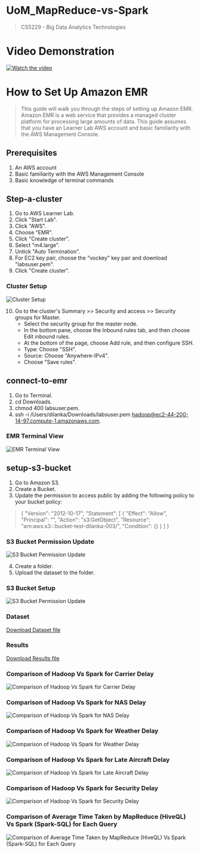 # UoM_MapReduce-vs-Spark
> CS5229 - Big Data Analytics Technologies

# Video Demonstration
[![Watch the video](https://img.youtube.com/vi/2pr2gwQ5ACc/0.jpg)](https://www.youtube.com/watch?v=2pr2gwQ5ACc)

# How to Set Up Amazon EMR
> This guide will walk you through the steps of setting up Amazon EMR. Amazon EMR is a web service that provides a managed cluster platform for processing large amounts of data. This guide assumes that you have an Learner Lab AWS account and basic familiarity with the AWS Management Console.

## Prerequisites
1. An AWS account
2. Basic familiarity with the AWS Management Console
3. Basic knowledge of terminal commands

## Step-a-cluster
1. Go to AWS Learner Lab.
2. Click "Start Lab".
3. Click "AWS".
4. Choose "EMR".
5. Click "Create cluster".
6. Select "m4.large".
7. Untick "Auto Termination".
8. For EC2 key pair, choose the "vockey" key pair and download "labsuser.pem".
9. Click "Create cluster".

### Cluster Setup
![Cluster Setup](./Resources/Images/cluster-setup.png)

10. Go to the cluster's Summary >> Security and access >> Security groups for Master.
    - Select the security group for the master node.
    - In the bottom pane, choose the Inbound rules tab, and then choose Edit inbound rules.
    - At the bottom of the page, choose Add rule, and then configure SSH.
    - Type: Choose "SSH".
    - Source: Choose "Anywhere-IPv4".
    - Choose "Save rules".

## connect-to-emr
1. Go to Terminal.
2. cd Downloads.
3. chmod 400 labsuser.pem.
4. ssh -i /Users/dilanka/Downloads/labsuser.pem hadoop@ec2-44-200-14-97.compute-1.amazonaws.com.

### EMR Terminal View
![EMR Terminal View](./Resources/Images/emr-terminal-view.png)

## setup-s3-bucket
1. Go to Amazon S3.
2. Create a Bucket.
3. Update the permission to access public by adding the following policy to your bucket policy:

> {
"Version": "2012-10-17",
"Statement": [
{
"Effect": "Allow",
"Principal": "",
"Action": "s3:GetObject",
"Resource": "arn:aws:s3:::bucket-test-dilanka-003/",
"Condition": {}
}
]
}


### S3 Bucket Permission Update
![S3 Bucket Permission Update](./Resources/Images/s3-bucket-permission-update.png)

4. Create a folder.
5. Upload the dataset to the folder.

### S3 Bucket Setup
![S3 Bucket Permission Update](./Resources/Images/s3-bucket.png)

### Dataset
[Download Dataset file](./Resources/Dataset/DelayedFlights-updated.csv)

### Results
[Download Results file](./Resources/Results.xlsx)

### Comparison of Hadoop Vs Spark for Carrier Delay
![Comparison of Hadoop Vs Spark for Carrier Delay](./Resources/plot1.png)

### Comparison of Hadoop Vs Spark for NAS Delay
![Comparison of Hadoop Vs Spark for NAS Delay](./Resources/plot2.png)

### Comparison of Hadoop Vs Spark for Weather Delay
![Comparison of Hadoop Vs Spark for Weather Delay](./Resources/plot3.png)

### Comparison of Hadoop Vs Spark for Late Aircraft Delay
![Comparison of Hadoop Vs Spark for Late Aircraft Delay](./Resources/plot4.png)

### Comparison of Hadoop Vs Spark for Security Delay
![Comparison of Hadoop Vs Spark for Security Delay](./Resources/plot5.png)

### Comparison of Average Time Taken by MapReduce (HiveQL) Vs Spark (Spark-SQL) for Each Query
![Comparison of Average Time Taken by MapReduce (HiveQL) Vs Spark (Spark-SQL) for Each Query](./Resources/plot6.png)
